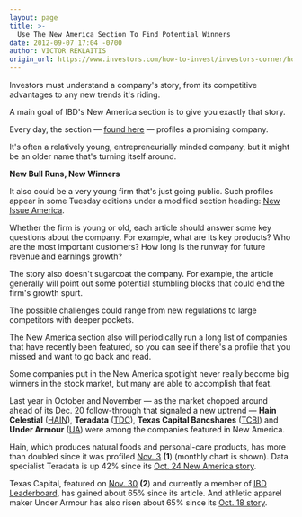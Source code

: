 ```yaml
---
layout: page
title: >-
  Use The New America Section To Find Potential Winners
date: 2012-09-07 17:04 -0700
author: VICTOR REKLAITIS
origin_url: https://www.investors.com/how-to-invest/investors-corner/how-to-use-ibd-new-america-section/
---
```


Investors must understand a company's story, from its competitive advantages to any new trends it's riding.

A main goal of IBD's New America section is to give you exactly that story.

Every day, the section — [found here](https://www.investors.com/search/searchresults.aspx?source=filterSearch&Ntt=The+New+America&Nr=OR%28Column%3aThe+New+America%2cEducation%2fHelp+Type%3aThe+New+America%29) — profiles a promising company.

It's often a relatively young, entrepreneurially minded company, but it might be an older name that's turning itself around.

**New Bull Runs, New Winners**

It also could be a very young firm that's just going public. Such profiles appear in some Tuesday editions under a modified section heading: [New Issue America](https://www.investors.com/search/searchresults.aspx?Ntt=New+Issue+America).

Whether the firm is young or old, each article should answer some key questions about the company. For example, what are its key products? Who are the most important customers? How long is the runway for future revenue and earnings growth?

The story also doesn't sugarcoat the company. For example, the article generally will point out some potential stumbling blocks that could end the firm's growth spurt.

The possible challenges could range from new regulations to large competitors with deeper pockets.

The New America section also will periodically run a long list of companies that have recently been featured, so you can see if there's a profile that you missed and want to go back and read.

Some companies put in the New America spotlight never really become big winners in the stock market, but many are able to accomplish that feat.

Last year in October and November — as the market chopped around ahead of its Dec. 20 follow-through that signaled a new uptrend — **Hain Celestial** ([HAIN](https://research.investors.com/quote.aspx?symbol=HAIN)), **Teradata** ([TDC](https://research.investors.com/quote.aspx?symbol=TDC)), **Texas Capital Bancshares** ([TCBI](https://research.investors.com/quote.aspx?symbol=TCBI)) and **Under Armour** ([UA](https://research.investors.com/quote.aspx?symbol=UA)) were among the companies featured in New America.

Hain, which produces natural foods and personal-care products, has more than doubled since it was profiled [Nov. 3](http://news.investors.com/business-the-new-america/110211-590240-two-acquisitions-widen-hain-celestials-footprint.htm) **(1**) (monthly chart is shown). Data specialist Teradata is up 42% since its [Oct. 24 New America story](http://news.investors.com/business-the-new-america/102111-588919-teradata-helps-corporations-save-vast-amounts-of-data.htm).

Texas Capital, featured on [Nov. 30](http://news.investors.com/business-the-new-america/112911-593084-texas-capital-adds-jobs-despite-downturn.htm) **(2**) and currently a member of [IBD Leaderboard](http://leaderboard.investors.com/products/default.aspx?id=trial&sec=startsection&src=ablbkd6), has gained about 65% since its article. And athletic apparel maker Under Armour has also risen about 65% since its [Oct. 18 story](http://news.investors.com/business-the-new-america/101811-588444-under-armour-goes-high-tech-with-sportswear.htm).
